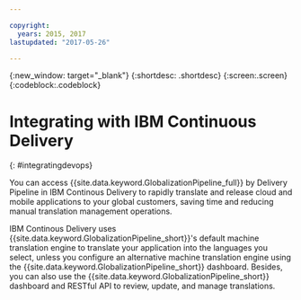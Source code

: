 ```yaml
---

copyright:
  years: 2015, 2017
lastupdated: "2017-05-26"

---
```


{:new_window: target="_blank"}
{:shortdesc: .shortdesc}
{:screen:.screen}
{:codeblock:.codeblock}

# Integrating with IBM Continuous Delivery
{: #integratingdevops}


You can access {{site.data.keyword.GlobalizationPipeline_full}} by Delivery Pipeline in IBM Continous Delivery to rapidly translate and release cloud and mobile applications to your global customers, saving time and reducing manual translation management operations. 

IBM Continous Delivery uses {{site.data.keyword.GlobalizationPipeline_short}}'s default machine translation engine to translate your application into the languages you select,  unless you configure an alternative machine translation engine using the {{site.data.keyword.GlobalizationPipeline_short}} dashboard. Besides, you can also use the {{site.data.keyword.GlobalizationPipeline_short}} dashboard and RESTful API to review, update, and manage translations.
